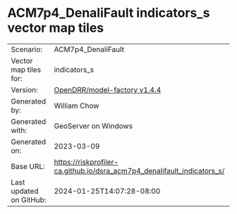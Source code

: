 # ACM7p4_DenaliFault indicators_s vector map tiles

|    			|			|
| --------------------- | --------------------- |
| Scenario:		| ACM7p4_DenaliFault		|
| Vector map tiles for:	| indicators_s		|
| Version:		| [OpenDRR/model-factory v1.4.4](https://github.com/OpenDRR/model-factory/releases/tag/v1.4.4)	|
| Generated by:		| William Chow	|
| Generated with:	| GeoServer on Windows	|
| Generated on:		| 2023-03-09	|
| Base URL:		| <https://riskprofiler-ca.github.io/dsra_acm7p4_denalifault_indicators_s/> |
| Last updated on GitHub: | 2024-01-25T14:07:28-08:00 |
